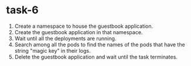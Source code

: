# task-6

1. Create a namespace to house the guestbook application.
2. Create the guestbook application in that namespace.
3. Wait until all the deployments are running.
4. Search among all the pods to find the names of the pods that have the string "magic key" in their logs.
5. Delete the guestbook application and wait until the task terminates.
